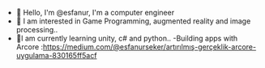 
- 👋 Hello, I'm @esfanur, I'm a computer engineer
- 👀 I am interested in Game Programming, augmented reality and image processing..
- 🌱I am currently learning unity, c# and python..
-Building apps with Arcore :https://medium.com/@esfanurseker/artırılmış-gerçeklik-arcore-uygulama-830165ff5acf

<!---
esfanur/esfanur ✨ is a private ✨ repository because `README.md` (this file) appears on your GitHub profile.
You can click the Preview link to review your changes.
--->
